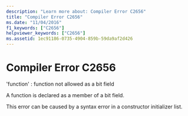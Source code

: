 ```yaml
---
description: "Learn more about: Compiler Error C2656"
title: "Compiler Error C2656"
ms.date: "11/04/2016"
f1_keywords: ["C2656"]
helpviewer_keywords: ["C2656"]
ms.assetid: 1ec91186-0735-4904-859b-59da9af2d426
---
```

# Compiler Error C2656

'function' : function not allowed as a bit field

A function is declared as a member of a bit field.

This error can be caused by a syntax error in a constructor initializer list.
